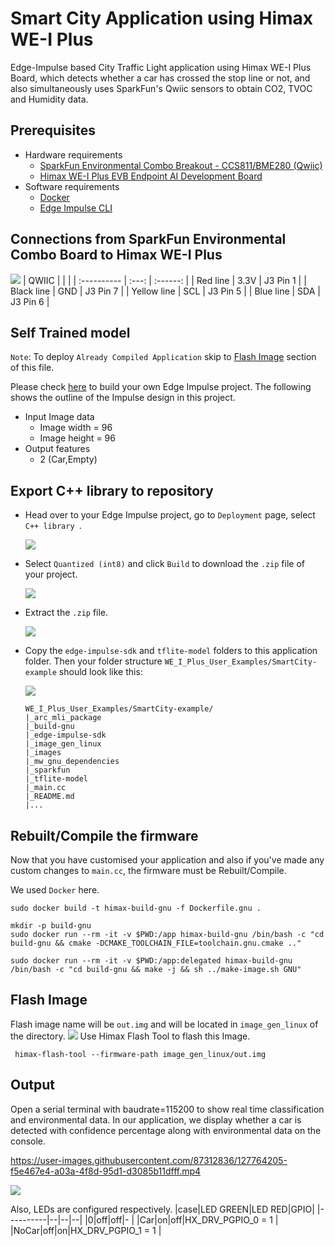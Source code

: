 # Smart City Application using Himax WE-I Plus
Edge-Impulse based City Traffic Light application using Himax WE-I Plus Board, which detects whether a car has crossed the stop line or not, and also simultaneously uses SparkFun's Qwiic sensors to obtain CO2, TVOC and Humidity data.

## Prerequisites
- Hardware requirements
  - [SparkFun Environmental Combo Breakout - CCS811/BME280 (Qwiic)](https://www.sparkfun.com/products/14348)
  - [Himax WE-I Plus EVB Endpoint AI Development Board](https://www.sparkfun.com/products/17256)
- Software requirements
  - [Docker](https://docs.docker.com/engine/install/ubuntu/)
  - [Edge Impulse CLI](https://docs.edgeimpulse.com/docs/himax-we-i-plus)

## Connections from SparkFun Environmental Combo Board to Himax WE-I Plus
![](images/connection.jpg)
| QWIIC       |       |          |
| :---------- | :---: | :------: |
| Red line    | 3.3V  | J3 Pin 1 |
| Black line  |  GND  | J3 Pin 7 |
| Yellow line |  SCL  | J3 Pin 5 |
| Blue line   |  SDA  | J3 Pin 6 |

## Self Trained model
`Note`: To deploy `Already Compiled Application` skip to [Flash Image](https://github.com/JayeshRajam/WE_I_Plus_User_Examples/tree/main/SmartCity-example#flash-image) section of this file.

Please check [here](https://docs.edgeimpulse.com/docs) to build your own Edge Impulse project. The following shows the outline of the Impulse design in this project.
- Input Image data
  - Image width = 96
  - Image height = 96
- Output features
  - 2 (Car,Empty)

## Export C++ library to repository
- Head over to your Edge Impulse project, go to `Deployment` page, select `C++ library `.

  ![](images/deployment.jpg)

- Select `Quantized (int8)` and click `Build` to download the `.zip` file of your project.

  ![](images/deployment_EON.jpg)

- Extract the `.zip` file.
	
	![](images/folder_structure.jpg)
- Copy the `edge-impulse-sdk` and `tflite-model` folders to this application folder. Then your folder structure `WE_I_Plus_User_Examples/SmartCity-example` should look like this:
  
	![](images/final_folder_structure.jpg)

    ```
    WE_I_Plus_User_Examples/SmartCity-example/
    |_arc_mli_package
    |_build-gnu
    |_edge-impulse-sdk
    |_image_gen_linux
    |_images
    |_mw_gnu_dependencies
    |_sparkfun
    |_tflite-model
    |_main.cc
    |_README.md
    |...
    ```

## Rebuilt/Compile the firmware
Now that you have customised your application and also if you've made any custom changes to `main.cc`, the firmware must be Rebuilt/Compile.

We used `Docker` here.
```
sudo docker build -t himax-build-gnu -f Dockerfile.gnu .
```
```
mkdir -p build-gnu
sudo docker run --rm -it -v $PWD:/app himax-build-gnu /bin/bash -c "cd build-gnu && cmake -DCMAKE_TOOLCHAIN_FILE=toolchain.gnu.cmake .."
```
```
sudo docker run --rm -it -v $PWD:/app:delegated himax-build-gnu /bin/bash -c "cd build-gnu && make -j && sh ../make-image.sh GNU"
```

## Flash Image
Flash image name will be `out.img` and will be located in `image_gen_linux` of the directory.
![](images/flash.jpg)
Use Himax Flash Tool to flash this Image.

   ```
    himax-flash-tool --firmware-path image_gen_linux/out.img
  ```

## Output
Open a serial terminal with baudrate=115200 to show real time classification and environmental data.
In our application, we display whether a car is detected with confidence percentage along with environmental data on the console.


https://user-images.githubusercontent.com/87312836/127764205-f5e467e4-a03a-4f8d-95d1-d3085b11dfff.mp4


  ![](images/output.jpg)

Also, LEDs are configured respectively.
|case|LED GREEN|LED RED|GPIO|
|----------|--|--|--|
|0|off|off|- |
|Car|on|off|HX_DRV_PGPIO_0 = 1 |
|NoCar|off|on|HX_DRV_PGPIO_1 = 1 |
